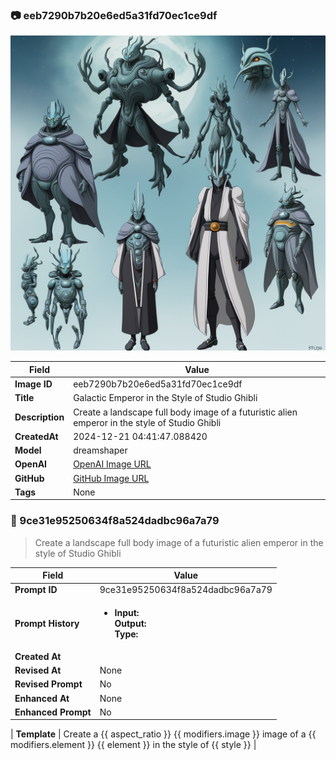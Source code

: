 

### 📷 eeb7290b7b20e6ed5a31fd70ec1ce9df 


![data.id](./eeb7290b7b20e6ed5a31fd70ec1ce9df.jpg)


| Field          | Value                                                                                                                     |
|----------------|---------------------------------------------------------------------------------------------------------------------------|
| **Image ID**             | eeb7290b7b20e6ed5a31fd70ec1ce9df                                                                                                             |
| **Title**           | Galactic Emperor in the Style of Studio Ghibli                                                                                                       |
| **Description**           | Create a landscape full body image of a futuristic alien emperor in the style of Studio Ghibli                                                                                                       |
| **CreatedAt**        | 2024-12-21 04:41:47.088420                                                                                                        |
| **Model**        | dreamshaper                                                                                                        |
| **OpenAI**         | [OpenAI Image URL](http://192.168.1.85:8081/generated-images/b642775503665.png)                                                                                |
| **GitHub**         | [GitHub Image URL](https://raw.githubusercontent.com/Caneta-Silva/GODZ/refs/heads/main/images/eeb7290b7b20e6ed5a31fd70ec1ce9df/eeb7290b7b20e6ed5a31fd70ec1ce9df.jpg)                                                                                |
| **Tags**       | None                                                                                                                   |

### 📜 9ce31e95250634f8a524dadbc96a7a79

> Create a landscape full body image of a futuristic alien emperor in the style of Studio Ghibli

| Field          | Value                                                                                                                                                                      |
|----------------|----------------------------------------------------------------------------------------------------------------------------------------------------------------------------|
| **Prompt ID**  | 9ce31e95250634f8a524dadbc96a7a79                                                                                                                                                            |
| **Prompt History** | <ul><li>**Input:**  <br> **Output:**  <br> **Type:** </li></ul> |
| **Created At** |                                                                                                                                                    |
| **Revised At** | None                                                                                                                                                   |
| **Revised Prompt** | No                                                                                                                                                                      |
| **Enhanced At** | None                                                                                                                                                  |
| **Enhanced Prompt** | No                                                                                                                                                                    |

| **Template**   | Create a {{ aspect_ratio }} {{ modifiers.image }} image of a {{ modifiers.element }} {{ element }} in the style of {{ style }}                                                                                                                                           |



